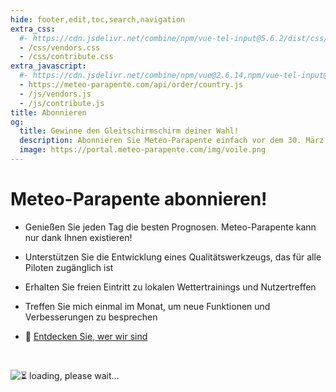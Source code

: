 ```yaml
---
hide: footer,edit,toc,search,navigation
extra_css:
  #- https://cdn.jsdelivr.net/combine/npm/vue-tel-input@5.6.2/dist/css/component.min.css,npm/vue-tel-input@5.6.2/dist/css/sprite.min.css
  - /css/vendors.css
  - /css/contribute.css
extra_javascript:
  #- https://cdn.jsdelivr.net/combine/npm/vue@2.6.14,npm/vue-tel-input@5.6.2/dist/vue-tel-input.umd.min.js,npm/vue-resource@1.5.3/dist/vue-resource.min.js
  - https://meteo-parapente.com/api/order/country.js
  - /js/vendors.js
  - /js/contribute.js
title: Abonnieren
og:
  title: Gewinne den Gleitschirmschirm deiner Wahl!
  description: Abonnieren Sie Meteo-Parapente einfach vor dem 30. März
  image: https://portal.meteo-parapente.com/img/voile.png
---
```


# Meteo-Parapente abonnieren!
 
- Genießen Sie jeden Tag die besten Prognosen. Meteo-Parapente kann nur dank Ihnen existieren!
 
- Unterstützen Sie die Entwicklung eines Qualitätswerkzeugs, das für alle Piloten zugänglich ist
 
- Erhalten Sie freien Eintritt zu lokalen Wettertrainings und Nutzertreffen
 
- Treffen Sie mich einmal im Monat, um neue Funktionen und Verbesserungen zu besprechen

- 👋 <a href="/de/about-us/" target="_blank">Entdecken Sie, wer wir sind</a>

<br> 

<script>
  const mp_form_locale = {
    locale: `de`,
    default_country: `DE`,
    product_contributor_title: `Beitragszahler`,
    product_contributor_description: `€3 pro Monat <small>(12 Monate)</small>`,
    product_supporter_title: `Unterstützer`,
    product_supporter_description: `€5 pro Monat <small>(12 Monate)</small>`,
    product_small_text: `Einmalige Zahlung von €### für 12 Monate. Keine automatische Verlängerung.`,
    header_coordinates: `Über Sie`,
    email: `Email`,
    mobile_phone: `Mobiltelefon`,
    mobile_phone_small_text: `Nur verwendet, um Ihren Zugangscode zu erhalten und um ihn zurückzusetzen, falls Sie ihn verlieren. Wenn Sie kein Mobiltelefon haben, wenden Sie sich an support@meteo-parapente.com`,
    payment_method: `Zahlungsmethode`,
    payment_card: `Kreditkarte / Debitkarte`,
    payment_proceed: `Zur Zahlung gehen ►`,
    terms_approval: `Mit dem Klick auf "Zur Zahlung gehen" erklären Sie sich mit den <a href="/de/legal/#terms" target="_blank">Allgemeine Nutzungsbedingungen von Meteo-Parapente</a> einverstanden, die <a href="/de/legal/#membership" target="_blank">Besondere Abonnementbedingungen</a> und die <a href="/de/privacy/" target="_blank">Datenschutzbestimmungen</a>. `,
    error_email: `Email address is not valid`,
    error_phone: `Telefonnummer ist nicht gültig`,
    error_request: `Fehler: Server nicht erreichbar. Überprüfen Sie Ihre Verbindung und versuchen Sie es erneut`,
    need_help: `Brauchen Sie Hilfe?`,
    email_us: `Schreiben Sie eine E-Mail an <strong>support@meteo-parapente.com</strong>`,
    payment_declined: `Ihre Bank hat die Zahlung abgelehnt. Bitte versuchen Sie es erneut.`,
    payment_sepa: `SEPA-Banküberweisung`,
    note_transfer: `<u>Zahlung per Überweisung :</u> <strong>Auf der nächsten Seite geben wir Ihnen eine Zahlungsreferenz an.</strong> (Beispiel:  RF12-1234-1234-1234). <strong>Sie müssen bei der Überweisung UNBEDINGT die Referenz angeben.
.</strong> Wenn Sie vergessen, die Referenz anzugeben, wird Ihnen das Geld automatisch zurückerstattet und Ihr Zugang kann nicht aktiviert werden.`,
    note_paypal: `<u>Zahlung per PayPal :</u> Wir bieten PayPal für Ihre Bequemlichkeit an. Wenn es Ihnen aber möglich ist, empfehlen wir Ihnen, eine andere Zahlungsmethode zu verwenden. Die von PayPal erhobenen Gebühren sind unverhältnismäßig hoch. Ich bin sicher, dass Sie lieber Meteo-Parapente als PayPal helfen möchten:)`
  };
</script>

<div id="app">
  <p v-if="!ready"><img src="/img/load.gif" class="loading" alt="⏳ loading, please wait..." /></p>
</div>
